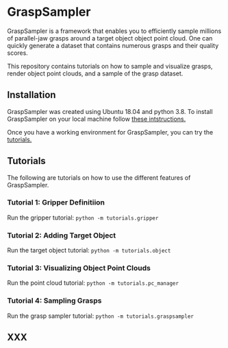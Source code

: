 # GraspSampler
GraspSampler is a framework that enables you to efficiently sample millions of parallel-jaw grasps around a target object object point cloud. One can quickly generate a dataset that contains numerous grasps and their quality scores.

This repository contains tutorials on how to sample and visualize grasps, render object point clouds, and a sample of the grasp dataset.


<!-- Grasp Definition -->

## Installation
GraspSampler was created using Ubuntu 18.04 and python 3.8. To install GraspSampler on your local machine follow [these intstructions.](https://github.com/patrickeala/Grasp-Sampler/blob/main/documentation/installation.md)

Once you have a working environment for GraspSampler, you can try the [tutorials.](#tutorials)
## Tutorials
The following are tutorials on how to use the different features of GraspSampler.

### Tutorial 1: Gripper Definitiion
Run the gripper tutorial:
```python -m tutorials.gripper```

### Tutorial 2: Adding Target Object 
Run the target object tutorial:
```python -m tutorials.object```

### Tutorial 3: Visualizing Object Point Clouds
Run the point cloud tutorial:
```python -m tutorials.pc_manager```

### Tutorial 4: Sampling Grasps
Run the grasp sampler tutorial:
```python -m tutorials.graspsampler```

## XXX
